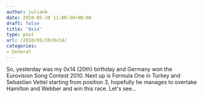 ```yaml
---
author: juliank
date: 2010-05-30 11:00:50+00:00
draft: false
title: '0x14'
type: post
url: /2010/05/30/0x14/
categories:
- General
---
```


So, yesterday was my 0x14 (20th) birthday and Germany won the Eurovision Song Contest 2010. Next up is Formula One in Turkey and Sebastian Vettel starting from position 3, hopefully he manages to overtake Hamilton and Webber and win this race. Let's see...
